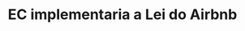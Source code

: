 ---
title: "EC implementaria a Lei do Airbnb"
infoslide: "Para fins deste debate, a lei do Airbnb limita aluguéis de temporada em até 30 dias por ano (por propriedade) e proíbe o aluguer de propriedades em áreas centrais"
round: "Round 1"
weight: 1
videos: []
tags: ['Housing']
layout: "motion"
categories: ["motions"]
---
